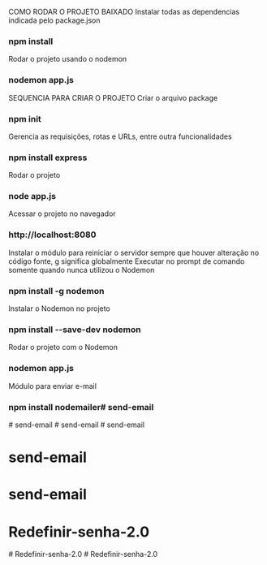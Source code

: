 COMO RODAR O PROJETO BAIXADO
Instalar todas as dependencias indicada pelo package.json
### npm install

Rodar o projeto usando o nodemon 
### nodemon app.js


SEQUENCIA PARA CRIAR O PROJETO
Criar o arquivo package
### npm init

Gerencia as requisições, rotas e URLs, entre outra funcionalidades
### npm install express

Rodar o projeto 
### node app.js

Acessar o projeto no navegador
### http://localhost:8080

Instalar o módulo para reiniciar o servidor sempre que houver alteração no código fonte, g significa globalmente
Executar no prompt de comando somente quando nunca utilizou o Nodemon
### npm install -g nodemon
Instalar o Nodemon no projeto
### npm install --save-dev nodemon

Rodar o projeto com o Nodemon
### nodemon app.js

Módulo para enviar e-mail
### npm install nodemailer#   s e n d - e m a i l  
 #   s e n d - e m a i l  
 #   s e n d - e m a i l  
 # send-email
# send-email
# send-email
# Redefinir-senha-2.0
#   R e d e f i n i r - s e n h a - 2 . 0  
 #   R e d e f i n i r - s e n h a - 2 . 0  
 